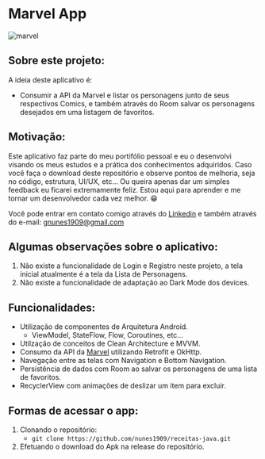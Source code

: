 # Marvel App
![marvel](https://user-images.githubusercontent.com/80295127/185027406-5e7faf39-0e41-426e-9397-a4bf1fd85062.gif)

## Sobre este projeto:


<p>A ideia deste aplicativo é: </p>

- Consumir a API da Marvel e listar os personagens junto de seus respectivos Comics, e também através do Room salvar os personagens desejados em uma listagem de favoritos.

## Motivação:
<p>Este aplicativo faz parte do meu portifólio pessoal e eu o desenvolvi visando os meus estudos e a prática dos conhecimentos adquiridos. Caso você faça o download deste repositório e observe pontos de melhoria, seja no código, estrutura, UI/UX, etc... Ou queira apenas dar um simples feedback eu ficarei extremamente feliz. Estou aqui para aprender e me tornar um desenvolvedor cada vez melhor. 😁</p>

<p>Você pode entrar em contato comigo através do <a href="https://www.linkedin.com/in/nunes1909/">Linkedin</a> e também através do e-mail: <a href="mailto:gnunes1909@gmail.com">gnunes1909@gmail.com</a></p>

## Algumas observações sobre o aplicativo:

1. Não existe a funcionalidade de Login e Registro neste projeto, a tela inicial atualmente é a tela da Lista de Personagens.
2. Não existe a funcionalidade de adaptação ao Dark Mode dos devices.

## Funcionalidades:

- Utilização de componentes de Arquitetura Android.
    - ViewModel, StateFlow, Flow, Coroutines, etc...
- Utilzação de conceitos de Clean Architecture e MVVM.
- Consumo da API da <a href="https://developer.marvel.com/">Marvel</a> utilizando Retrofit e OkHttp. 
- Navegação entre as telas com Navigation e Bottom Navigation.
- Persistência de dados com Room ao salvar os personagens de uma lista de favoritos.
- RecyclerView com animações de deslizar um item para excluir.

## Formas de acessar o app:
1. Clonando o repositório:
    - ``` git clone https://github.com/nunes1909/receitas-java.git ```
3. Efetuando o download do Apk na release do repositório.
